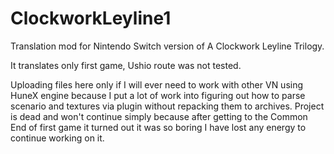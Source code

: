 # ClockworkLeyline1
Translation mod for Nintendo Switch version of A Clockwork Leyline Trilogy.

It translates only first game, Ushio route was not tested.

Uploading files here only if I will ever need to work with other VN using HuneX engine because I put a lot of work into figuring out how to parse scenario and textures via plugin without repacking them to archives.
Project is dead and won't continue simply because after getting to the Common End of first game it turned out it was so boring I have lost any energy to continue working on it.
